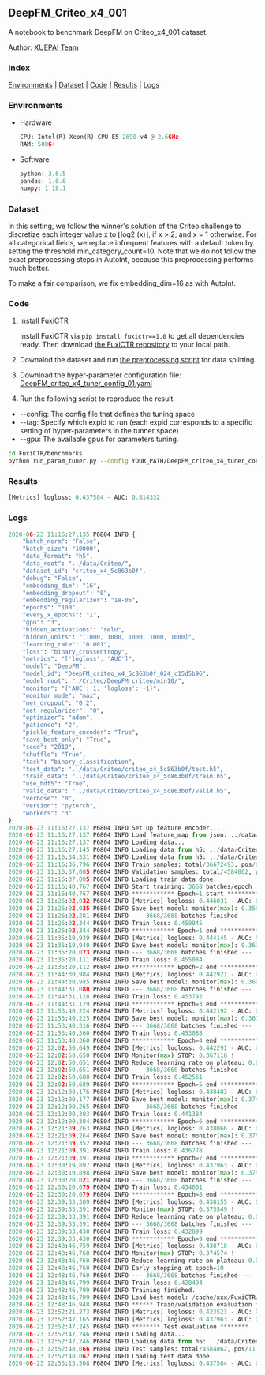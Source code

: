 ## DeepFM_Criteo_x4_001

A notebook to benchmark DeepFM on Criteo_x4_001 dataset.

Author: [XUEPAI Team](https://github.com/xue-pai)


### Index
[Environments](#Environments) | [Dataset](#Dataset) | [Code](#Code) | [Results](#Results) | [Logs](#Logs)

### Environments
+ Hardware

  ```python
  CPU: Intel(R) Xeon(R) CPU E5-2690 v4 @ 2.6GHz
  RAM: 500G+
  ```
+ Software

  ```python
  python: 3.6.5
  pandas: 1.0.0
  numpy: 1.18.1
  ```

### Dataset
In this setting, we follow the winner's solution of the Criteo challenge to discretize each integer value x to ⌊log2 (x)⌋, if x > 2; and x = 1 otherwise. For all categorical fields, we replace infrequent features with a default <OOV> token by setting the threshold min_category_count=10. Note that we do not follow the exact preprocessing steps in AutoInt, because this preprocessing performs much better.

To make a fair comparison, we fix embedding_dim=16 as with AutoInt.
### Code
1. Install FuxiCTR
  
    Install FuxiCTR via `pip install fuxictr==1.0` to get all dependencies ready. Then download [the FuxiCTR repository](https://github.com/huawei-noah/benchmark/archive/53e314461c19dbc7f462b42bf0f0bfae020dc398.zip) to your local path.

2. Downalod the dataset and run [the preprocessing script](https://github.com/xue-pai/Open-CTR-Benchmark/blob/master/datasets/Criteo/Criteo_x4/split_criteo_x4.py) for data splitting. 

3. Download the hyper-parameter configuration file: [DeepFM_criteo_x4_tuner_config_01.yaml](./DeepFM_criteo_x4_tuner_config_01.yaml)

4. Run the following script to reproduce the result. 
  + --config: The config file that defines the tuning space
  + --tag: Specify which expid to run (each expid corresponds to a specific setting of hyper-parameters in the tunner space)
  + --gpu: The available gpus for parameters tuning.

  ```bash
  cd FuxiCTR/benchmarks
  python run_param_tuner.py --config YOUR_PATH/DeepFM_criteo_x4_tuner_config_01.yaml --tag 024 --gpu 0
  ```


### Results
```python
[Metrics] logloss: 0.437584 - AUC: 0.814332
```


### Logs
```python
2020-06-23 11:16:27,135 P6804 INFO {
    "batch_norm": "False",
    "batch_size": "10000",
    "data_format": "h5",
    "data_root": "../data/Criteo/",
    "dataset_id": "criteo_x4_5c863b0f",
    "debug": "False",
    "embedding_dim": "16",
    "embedding_dropout": "0",
    "embedding_regularizer": "1e-05",
    "epochs": "100",
    "every_x_epochs": "1",
    "gpu": "3",
    "hidden_activations": "relu",
    "hidden_units": "[1000, 1000, 1000, 1000, 1000]",
    "learning_rate": "0.001",
    "loss": "binary_crossentropy",
    "metrics": "['logloss', 'AUC']",
    "model": "DeepFM",
    "model_id": "DeepFM_criteo_x4_5c863b0f_024_c15d5b96",
    "model_root": "./Criteo/DeepFM_criteo/min10/",
    "monitor": "{'AUC': 1, 'logloss': -1}",
    "monitor_mode": "max",
    "net_dropout": "0.2",
    "net_regularizer": "0",
    "optimizer": "adam",
    "patience": "2",
    "pickle_feature_encoder": "True",
    "save_best_only": "True",
    "seed": "2019",
    "shuffle": "True",
    "task": "binary_classification",
    "test_data": "../data/Criteo/criteo_x4_5c863b0f/test.h5",
    "train_data": "../data/Criteo/criteo_x4_5c863b0f/train.h5",
    "use_hdf5": "True",
    "valid_data": "../data/Criteo/criteo_x4_5c863b0f/valid.h5",
    "verbose": "0",
    "version": "pytorch",
    "workers": "3"
}
2020-06-23 11:16:27,137 P6804 INFO Set up feature encoder...
2020-06-23 11:16:27,137 P6804 INFO Load feature_map from json: ../data/Criteo/criteo_x4_5c863b0f/feature_map.json
2020-06-23 11:16:27,137 P6804 INFO Loading data...
2020-06-23 11:16:27,145 P6804 INFO Loading data from h5: ../data/Criteo/criteo_x4_5c863b0f/train.h5
2020-06-23 11:16:34,331 P6804 INFO Loading data from h5: ../data/Criteo/criteo_x4_5c863b0f/valid.h5
2020-06-23 11:16:36,796 P6804 INFO Train samples: total/36672493, pos/9396350, neg/27276143, ratio/25.62%
2020-06-23 11:16:37,005 P6804 INFO Validation samples: total/4584062, pos/1174544, neg/3409518, ratio/25.62%
2020-06-23 11:16:37,005 P6804 INFO Loading train data done.
2020-06-23 11:16:40,767 P6804 INFO Start training: 3668 batches/epoch
2020-06-23 11:16:40,767 P6804 INFO ************ Epoch=1 start ************
2020-06-23 11:26:02,032 P6804 INFO [Metrics] logloss: 0.446031 - AUC: 0.805445
2020-06-23 11:26:02,035 P6804 INFO Save best model: monitor(max): 0.359414
2020-06-23 11:26:02,281 P6804 INFO --- 3668/3668 batches finished ---
2020-06-23 11:26:02,344 P6804 INFO Train loss: 0.459945
2020-06-23 11:26:02,344 P6804 INFO ************ Epoch=1 end ************
2020-06-23 11:35:19,939 P6804 INFO [Metrics] logloss: 0.444145 - AUC: 0.807468
2020-06-23 11:35:19,940 P6804 INFO Save best model: monitor(max): 0.363323
2020-06-23 11:35:20,073 P6804 INFO --- 3668/3668 batches finished ---
2020-06-23 11:35:20,111 P6804 INFO Train loss: 0.455084
2020-06-23 11:35:20,112 P6804 INFO ************ Epoch=2 end ************
2020-06-23 11:44:30,984 P6804 INFO [Metrics] logloss: 0.442921 - AUC: 0.808500
2020-06-23 11:44:30,985 P6804 INFO Save best model: monitor(max): 0.365580
2020-06-23 11:44:31,080 P6804 INFO --- 3668/3668 batches finished ---
2020-06-23 11:44:31,128 P6804 INFO Train loss: 0.453792
2020-06-23 11:44:31,129 P6804 INFO ************ Epoch=3 end ************
2020-06-23 11:53:40,224 P6804 INFO [Metrics] logloss: 0.442192 - AUC: 0.809317
2020-06-23 11:53:40,225 P6804 INFO Save best model: monitor(max): 0.367125
2020-06-23 11:53:40,316 P6804 INFO --- 3668/3668 batches finished ---
2020-06-23 11:53:40,360 P6804 INFO Train loss: 0.453088
2020-06-23 11:53:40,360 P6804 INFO ************ Epoch=4 end ************
2020-06-23 12:02:50,649 P6804 INFO [Metrics] logloss: 0.442291 - AUC: 0.809407
2020-06-23 12:02:50,650 P6804 INFO Monitor(max) STOP: 0.367116 !
2020-06-23 12:02:50,651 P6804 INFO Reduce learning rate on plateau: 0.000100
2020-06-23 12:02:50,651 P6804 INFO --- 3668/3668 batches finished ---
2020-06-23 12:02:50,688 P6804 INFO Train loss: 0.452561
2020-06-23 12:02:50,689 P6804 INFO ************ Epoch=5 end ************
2020-06-23 12:12:00,176 P6804 INFO [Metrics] logloss: 0.438483 - AUC: 0.813303
2020-06-23 12:12:00,177 P6804 INFO Save best model: monitor(max): 0.374820
2020-06-23 12:12:00,265 P6804 INFO --- 3668/3668 batches finished ---
2020-06-23 12:12:00,303 P6804 INFO Train loss: 0.441384
2020-06-23 12:12:00,304 P6804 INFO ************ Epoch=6 end ************
2020-06-23 12:21:09,263 P6804 INFO [Metrics] logloss: 0.438066 - AUC: 0.813774
2020-06-23 12:21:09,264 P6804 INFO Save best model: monitor(max): 0.375708
2020-06-23 12:21:09,352 P6804 INFO --- 3668/3668 batches finished ---
2020-06-23 12:21:09,391 P6804 INFO Train loss: 0.436778
2020-06-23 12:21:09,391 P6804 INFO ************ Epoch=7 end ************
2020-06-23 12:30:19,897 P6804 INFO [Metrics] logloss: 0.437963 - AUC: 0.813896
2020-06-23 12:30:19,898 P6804 INFO Save best model: monitor(max): 0.375933
2020-06-23 12:30:20,021 P6804 INFO --- 3668/3668 batches finished ---
2020-06-23 12:30:20,079 P6804 INFO Train loss: 0.434601
2020-06-23 12:30:20,079 P6804 INFO ************ Epoch=8 end ************
2020-06-23 12:39:33,389 P6804 INFO [Metrics] logloss: 0.438155 - AUC: 0.813705
2020-06-23 12:39:33,391 P6804 INFO Monitor(max) STOP: 0.375549 !
2020-06-23 12:39:33,391 P6804 INFO Reduce learning rate on plateau: 0.000010
2020-06-23 12:39:33,391 P6804 INFO --- 3668/3668 batches finished ---
2020-06-23 12:39:33,430 P6804 INFO Train loss: 0.432899
2020-06-23 12:39:33,430 P6804 INFO ************ Epoch=9 end ************
2020-06-23 12:48:46,759 P6804 INFO [Metrics] logloss: 0.438718 - AUC: 0.813293
2020-06-23 12:48:46,760 P6804 INFO Monitor(max) STOP: 0.374574 !
2020-06-23 12:48:46,760 P6804 INFO Reduce learning rate on plateau: 0.000001
2020-06-23 12:48:46,760 P6804 INFO Early stopping at epoch=10
2020-06-23 12:48:46,760 P6804 INFO --- 3668/3668 batches finished ---
2020-06-23 12:48:46,799 P6804 INFO Train loss: 0.428494
2020-06-23 12:48:46,799 P6804 INFO Training finished.
2020-06-23 12:48:46,799 P6804 INFO Load best model: /cache/xxx/FuxiCTR/benchmarks/Criteo/DeepFM_criteo/min10/criteo_x4_5c863b0f/DeepFM_criteo_x4_5c863b0f_024_c15d5b96_model.ckpt
2020-06-23 12:48:46,948 P6804 INFO ****** Train/validation evaluation ******
2020-06-23 12:52:21,273 P6804 INFO [Metrics] logloss: 0.423523 - AUC: 0.829712
2020-06-23 12:52:47,165 P6804 INFO [Metrics] logloss: 0.437963 - AUC: 0.813896
2020-06-23 12:52:47,245 P6804 INFO ******** Test evaluation ********
2020-06-23 12:52:47,246 P6804 INFO Loading data...
2020-06-23 12:52:47,246 P6804 INFO Loading data from h5: ../data/Criteo/criteo_x4_5c863b0f/test.h5
2020-06-23 12:52:48,066 P6804 INFO Test samples: total/4584062, pos/1174544, neg/3409518, ratio/25.62%
2020-06-23 12:52:48,067 P6804 INFO Loading test data done.
2020-06-23 12:53:13,508 P6804 INFO [Metrics] logloss: 0.437584 - AUC: 0.814332

```